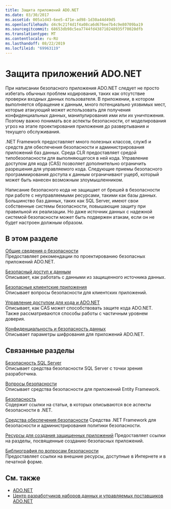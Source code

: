 ```yaml
---
title: Защита приложений ADO.NET
ms.date: 03/30/2017
ms.assetid: 005a1d43-6ee5-471e-ad98-1d30a44d49d5
ms.openlocfilehash: d4c9c21f4d1f4a08ca6d676ee7b4c9e80709ba19
ms.sourcegitcommit: 68653db98c5ea7744fd438710248935f70020dfb
ms.translationtype: MT
ms.contentlocale: ru-RU
ms.lasthandoff: 08/22/2019
ms.locfileid: "69963119"
---
```

# <a name="securing-adonet-applications"></a>Защита приложений ADO.NET
При написании безопасного приложения ADO.NET следует не просто избегать обычных проблем кодирования, таких как отсутствие проверки входных данных пользователя. В приложении, в котором выполняется обращение к данным, много потенциально уязвимых мест, которые атакующий может использовать для получения конфиденциальных данных, манипулирования ими или их уничтожения. Поэтому важно понимать все аспекты безопасности, от моделирования угроз на этапе проектирования приложения до развертывания и текущего обслуживания.  
  
 .NET Framework предоставляет много полезных классов, служб и средств для обеспечения безопасности и администрирования приложений баз данных. Среда CLR предоставляет средой типобезопасности для выполняющегося в ней кода. Управление доступом для кода (CAS) позволяет дополнительно ограничить разрешения для управляемого кода. Следующие приемы безопасного программирования доступа к данным ограничивают ущерб, который может быть нанесен возможным злоумышленником.  
  
 Написание безопасного кода не защищает от брешей в безопасности при работе с неуправляемыми ресурсами, такими как базы данных. Большинство баз данных, таких как SQL Server, имеют свои собственные системы безопасности, повышающие защиту при правильной их реализации. Но даже источник данных с надежной системой безопасности может быть подвержен атакам, если он не будет настроен должным образом.  
  
## <a name="in-this-section"></a>В этом разделе  
 [Общие сведения о безопасности](../../../../docs/framework/data/adonet/security-overview.md)  
 Предоставляет рекомендации по проектированию безопасных приложений ADO.NET.  
  
 [Безопасный доступ к данным](../../../../docs/framework/data/adonet/secure-data-access.md)  
 Описывает, как работать с данными из защищенного источника данных.  
  
 [Безопасные клиентские приложения](../../../../docs/framework/data/adonet/secure-client-applications.md)  
 Описывает вопросы безопасности для клиентских приложений.  
  
 [Управление доступом для кода и ADO.NET](../../../../docs/framework/data/adonet/code-access-security.md)  
 Описывает, как CAS может способствовать защите кода ADO.NET. Также рассматриваются способы работы с частичным уровнем доверия.  
  
 [Конфиденциальность и безопасность данных](../../../../docs/framework/data/adonet/privacy-and-data-security.md)  
 Описывает параметры шифрования для приложений ADO.NET.  
  
## <a name="related-sections"></a>Связанные разделы  
 [Безопасность SQL Server](../../../../docs/framework/data/adonet/sql/sql-server-security.md)  
 Описывает средства безопасности SQL Server с точки зрения разработчика.  
  
 [Вопросы безопасности](../../../../docs/framework/data/adonet/ef/security-considerations.md)  
 Описывает средства безопасности для приложений Entity Framework.  
  
 [Безопасность](../../../standard/security/index.md)  
 Содержит ссылки на статьи, в которых описываются все аспекты безопасности в .NET.  
  
 [Средства обеспечения безопасности](https://docs.microsoft.com/previous-versions/visualstudio/visual-studio-2008/7w3fd0wb(v=vs.90))  
 Средства .NET Framework для безопасности и администрирования политики безопасности.  
  
 [Ресурсы для создания защищенных приложений](https://docs.microsoft.com/previous-versions/visualstudio/visual-studio-2010/ms165101(v=vs.100))  
 Предоставляет ссылки на разделы, посвященные созданию безопасных приложений.  
  
 [Библиография по вопросам безопасности](/visualstudio/ide/security-bibliography)  
 Предоставляет ссылки на внешние ресурсы, доступные в Интернете и в печатной форме.  
  
## <a name="see-also"></a>См. также

- [ADO.NET](../../../../docs/framework/data/adonet/index.md)
- [Центр разработчиков наборов данных и управляемых поставщиков ADO.NET](https://go.microsoft.com/fwlink/?LinkId=217917)
